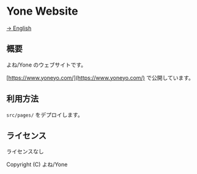 # Yone Website

[→ English](./README.md)

## 概要

よね/Yone のウェブサイトです。

[https://www.yoneyo.com/](https://www.yoneyo.com/) で公開しています。

## 利用方法

`src/pages/` をデプロイします。

## ライセンス

ライセンスなし

Copyright (C) よね/Yone
